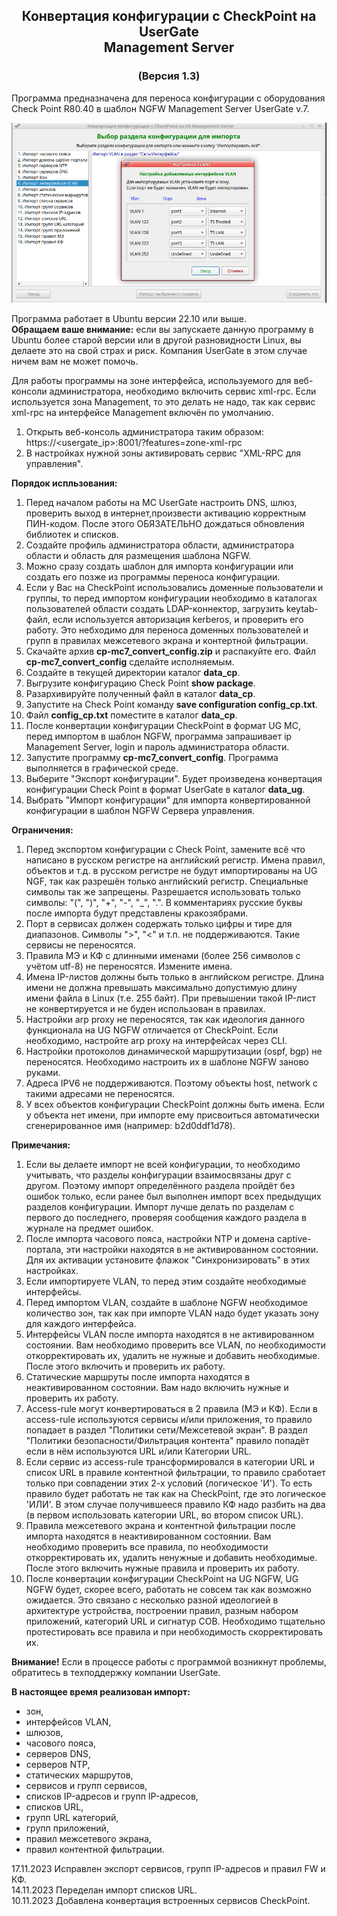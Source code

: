 <h2 align="center">Конвертация конфигурации с CheckPoint на UserGate<br>Management Server</h2>
<h3 align="center">(Версия 1.3)</h3>

Программа предназначена для переноса конфигурации с оборудования Check Point R80.40 в шаблон NGFW Management Server UserGate v.7.

<p align="center"><img src="cp-mc7.png"></p>

Программа работает в Ubuntu версии 22.10 или выше.<br>
<b>Обращаем ваше внимание:</b> если вы запускаете данную программу в Ubuntu более старой версии или в другой разновидности
Linux, вы делаете это на свой страх и риск. Компания UserGate в этом случае ничем вам не может помочь.

Для работы программы на зоне интерфейса, используемого для веб-консоли администратора, необходимо включить сервис xml-rpc.
Если используется зона Management, то это делать не надо, так как сервис xml-rpc на интерфейсе Management включён по умолчанию.
1. Открыть веб-консоль администратора таким образом: https://<usergate_ip>:8001/?features=zone-xml-rpc
2. В настройках нужной зоны активировать сервис "XML-RPC для управления".

<b>Порядок испльзования:</b>
1. Перед началом работы на MC UserGate настроить DNS, шлюз, проверить выход в интернет,произвести активацию корректным ПИН-кодом.
После этого ОБЯЗАТЕЛЬНО дождаться обновления библиотек и списков.
2. Создайте профиль администратора области, администратора области и область для размещения шаблона NGFW.
3. Можно сразу создать шаблон для импорта конфигурации или создать его позже из программы переноса конфигурации.
4. Если у Вас на CheckPoint использовались доменные пользователи и группы, то перед импортом конфигурации необходимо в
каталогах пользователей области создать LDAP-коннектор, загрузить keytab-файл, если используется авторизация kerberos, и проверить
его работу. Это небходимо для переноса доменных пользователей и групп в правилах межсетевого экрана и контертной фильтрации.
5. Скачайте архив <b>cp-mc7_convert_config.zip</b> и распакуйте его. Файл <b>cp-mc7_convert_config</b> сделайте исполняемым.
6. Создайте в текущей директории каталог <b>data_cp</b>.
7. Выгрузите конфигурацию Check Point <b>show package</b>.
8. Разархивируйте полученный файл в каталог <b>data_cp</b>.
9. Запустите на Check Point команду <b>save configuration config_cp.txt</b>.
10. Файл <b>config_cp.txt</b> поместите в каталог <b>data_cp</b>.
11. После конвертации конфигурации CheckPoint в формат UG MC, перед импортом в шаблон NGFW, программа запрашивает ip Management
Server, login и пароль администратора области.
12. Запустите программу <b>cp-mc7_convert_config</b>. Программа выполняется в графической среде.
13. Выберите "Экспорт конфигурации". Будет произведена конвертация конфигурации Check Point в формат UserGate в каталог <b>data_ug</b>.
14. Выбрать "Импорт конфигурации" для импорта конвертированной конфигурации в шаблон NGFW Сервера управления.

<b>Ограничения:</b> 
1. Перед экспортом конфигурации с Check Point, замените всё что написано в русском регистре на английский регистр. Имена
правил, объектов и т.д. в русском регистре не будут импортированы на UG NGF, так как разрешён только английский регистр.
Специальные символы так же запрещены. Разрешается использовать только символы: "(", ")", "+", "-", "_", ".". В комментариях
русские буквы после импорта будут представлены кракозябрами.
2. Порт в сервисах должен содержать только цифры и тире для диапазонов. Символы ">", "<" и т.п. не поддерживаются. Такие
сервисы не переносятся.
2. Правила МЭ и КФ с длинными именами (более 256 символов с учётом utf-8) не переносятся. Измените имена.
3. Имена IP-листов должны быть только в английском регистре. Длина имени не должна превышать максимально допустимую длину имени
файла в Linux (т.е. 255 байт). При превышении такой IP-лист не конвертируется и не буден использован в правилах.
4. Настройки arp proxy не переносятся, так как идеология данного функционала на UG NGFW отличается от CheckPoint. Если необходимо,
настройте arp proxy на интерфейсах через CLI.
5. Настройки протоколов динамической маршрутизации (ospf, bgp) не переносятся. Необходимо настроить их в шаблоне NGFW заново руками.
6. Адреса IPV6 не поддерживаются. Поэтому объекты host, network c такими адресами не переносятся.
7. У всех объектов конфигурации CheckPoint должны быть имена. Если у объекта нет имени, при импорте ему присвоиться автоматически
сгенерированное имя (например: b2d0ddf1d78).

<b>Примечания:</b> 
1. Если вы делаете импорт не всей конфигурации, то необходимо учитывать, что разделы конфигурации взаимосвязаны друг с другом.
Поэтому импорт определённого раздела пройдёт без ошибок только, если ранее был выполнен импорт всех предыдущих разделов конфигурации.
Импорт лучше делать по разделам с первого до последнего, проверяя сообщения каждого раздела в журнале на предмет ошибок.
2. После импорта часового пояса, настройки NTP и домена captive-портала, эти настройки находятся в не активированном состоянии.
Для их активации установите флажок "Синхронизировать" в этих настройках.
3. Если импортируете VLAN, то перед этим создайте необходимые интерфейсы.
4. Перед импортом VLAN, создайте в шаблоне NGFW необходимое количество зон, так как при импорте VLAN надо будет указать зону
для каждого интерфейса.
5. Интерфейсы VLAN после импорта находятся в не активированном состоянии. Вам необходимо проверить все VLAN, по необходимости
откорректировать их, удалить не нужные и добавить необходимые. После этого включить и проверить их работу.
6. Статические маршруты после импорта находятся в неактивированном состоянии. Вам надо включить нужные и проверить их работу.
7. Access-rule могут конвертироваться в 2 правила (МЭ и КФ). Если в access-rule используются сервисы и/или приложения, то правило
попадает в раздел "Политики сети/Межсетевой экран". В раздел "Политики безопасности/Фильтрация контента" правило попадёт
если в нём используются URL и/или Категории URL.
8. Если сервис из access-rule трансформировался в категории URL и список URL в правиле контентной фильтрации, то правило сработает
только при совпадении этих 2-х условий (логическое 'И'). То есть правило будет работать не так как на CheckPoint, где это логическое
'ИЛИ'. В этом случае получившееся правило КФ надо разбить на два (в первом использовать категории URL, во втором список URL).
9. Правила межсетевого экрана и контентной фильтрации после импорта находятся в неактивированном состоянии. Вам необходимо
проверить все правила, по необходимости откорректировать их, удалить ненужные и добавить необходимые. После этого включить
нужные правила и проверить их работу.
10. После конвертации конфигурации CheckPoint на UG NGFW, UG NGFW будет, скорее всего, работать не совсем так как возможно ожидается.
Это связано с несколько разной идеологией в архитектуре устройства, построении правил, разным набором приложений, категорий URL
и сигнатур СОВ. Необходимо тщательно протестировать все правила и при необходимость скорректировать их.

<b>Внимание!</b>  Если в процессе работы с программой возникнут проблемы, обратитесь в техподдержку компании UserGate.

<b>В настоящее время реализован импорт:</b>
- зон,
- интерфейсов VLAN,
- шлюзов,
- часового пояса,
- серверов DNS,
- серверов NTP,
- статических маршрутов,
- сервисов и групп сервисов,
- списков IP-адресов и групп IP-адресов,
- списков URL,
- групп URL категорий,
- групп приложений,
- правил межсетевого экрана,
- правил контентной фильтрации.

17.11.2023  Исправлен экспорт сервисов, групп IP-адресов и правил FW и КФ.<br>
14.11.2023  Переделан импорт списков URL.<br>
10.11.2023  Добавлена конвертация встроенных сервисов CheckPoint.<br>

